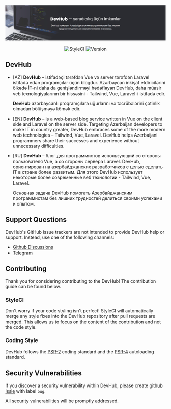 ![alt text](app/Documentation/Logo.png)

<p align="center">
    <img src="https://github.styleci.io/repos/229919912/shield?style=flat" alt="StyleCI">
    <img src="https://img.shields.io/github/v/release/hose1021/DevHub" alt="Version">
</p>

## DevHub

* [AZ] **DevHub** – istifadəçi tərəfdən Vue və server tərəfdən Laravel istifadə edən proqramçılar üçün blogdur.
  Azərbaycan inkişaf etdiricilərini ölkədə İT-ni daha da genişləndirməyi hədəfləyən DevHub, daha müasir veb
  texnologiyalarının bir hissəsini - Tailwind, Vue, Laravel-i istifadə edir.

  **DevHub** azərbaycanlı proqramçılara uğurlarını və təcrübələrini çətinlik olmadan bölüşməyə kömək edir.


* [EN] **DevHub** – is a web-based blog service written in Vue on the client side and Laravel on the server side.
  Targeting Azerbaijan developers to make IT in country greater, DevHub embraces some of the more modern web
  technologies – Tailwind, Vue, Laravel. DevHub helps Azerbaijani programmers share their successes and experience
  without unnecessary difficulties.


* [RU] **DevHub** – блог для программистов использующий со стороны пользователя Vue, а со стороны сервера Laravel.
  DevHub, ориентирован на азербайджанских разработчиков с целью сделать IT в стране более развитым. Для этого DevHub
  использует некоторые более современные веб технологии - Tailwind, Vue, Laravel.

  Основная задача DevHub помогать Азербайджанским программистам без лишних трудностей делиться своими успехами и опытом.

## Support Questions

DevHub's GitHub issue trackers are not intended to provide DevHub help or support. Instead, use one of the following
channels:

* [Github Discussions](https://github.com/hose1021/DevHub/discussions)
* [Telegram](https://t.me/devhub_chat)

## Contributing

Thank you for considering contributing to the DevHub! The contribution guide can be found below.

### StyleCI

Don't worry if your code styling isn't perfect! StyleCI will automatically merge any style fixes into the DevHub
repository after pull requests are merged. This allows us to focus on the content of the contribution and not the code
style.

### Coding Style

DevHub follows the [PSR-2](https://github.com/php-fig/fig-standards/blob/master/accepted/PSR-2-coding-style-guide.md)
coding standard and the [PSR-4](https://github.com/php-fig/fig-standards/blob/master/accepted/PSR-4-autoloader.md)
autoloading standard.

## Security Vulnerabilities

If you discover a security vulnerability within DevHub, please
create [github Issie](https://github.com/hose1021/DevHub/issues) with label `bug`. 

All security vulnerabilities will be promptly addressed.
